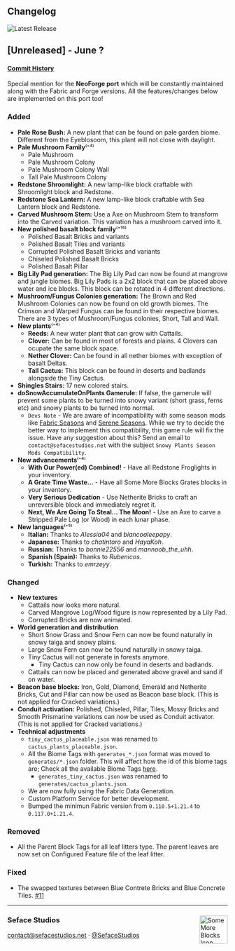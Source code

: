 ## Changelog
![Latest Release](https://img.shields.io/github/v/release/seface-studios/some-more-blocks?logo=github&logoColor=959da5&labelColor=353c43&color=0091c2&Current&label=Latest%20Release)

## [Unreleased] - June ?
#### [Commit History](https://github.com/SefaceStudios/some-more-blocks/compare/v1.0.0...v1.0.0)

Special mention for the **NeoForge port** which will be constantly maintained along with the Fabric and Forge versions. All the features/changes below are implemented on this port too!

### Added
- **Pale Rose Bush:** A new plant that can be found on pale garden biome. Different from the Eyeblosoom, this plant will not close with daylight.
- **Pale Mushroom Family**⁽⁺⁴⁾
  - Pale Mushroom
  - Pale Mushroom Colony
  - Pale Mushroom Colony Wall
  - Tall Pale Mushroom Colony
- **Redstone Shroomlight:** A new lamp-like block craftable with Shroomlight block and Redstone.
- **Redstone Sea Lantern:** A new lamp-like block craftable with Sea Lantern block and Redstone.
- **Carved Mushroom Stem:** Use a Axe on Mushroom Stem to transform into the Carved variation. This variation has a mushroom carved into it.
- **New polished basalt block family**⁽⁺¹⁶⁾
  - Polished Basalt Bricks and variants
  - Polished Basalt Tiles and variants
  - Corrupted Polished Basalt Bricks and variants
  - Chiseled Polished Basalt Bricks
  - Polished Basalt Pillar
- **Big Lily Pad generation:** The Big Lily Pad can now be found at mangrove and jungle biomes. Big Lily Pads is a 2x2 block that can be placed above water and ice blocks. This block can be rotated in 4 different directions.
- **Mushroom/Fungus Colonies generation:** The Brown and Red Mushroom Colonies can now be found on old growth biomes. The Crimson and Warped Fungus can be found in their respective biomes. There are 3 types of Mushroom/Fungus colonies, Short, Tall and Wall.
- **New plants**⁽⁺⁴⁾
  - **Reeds:** A new water plant that can grow with Cattails.
  - **Clover:** Can be found in most of forests and plains. 4 Clovers can ocupate the same block space.
  - **Nether Clover:** Can be found in all nether biomes with exception of basalt Deltas.
  - **Tall Cactus:** This block can be found in deserts and badlands alongside the Tiny Cactus.
- **Shingles Stairs:** 17 new colored stairs.
- **doSnowAccumulateOnPlants Gamerule:** If false, the gamerule will prevent some plants to be turned into snowy variant (short grass, ferns etc) and snowy plants to be turned into normal.
  - `Devs Note` - We are aware of incompatibility with some season mods like [Fabric Seasons](https://www.curseforge.com/minecraft/mc-mods/fabric-seasons) and [Serene Seasons](https://www.curseforge.com/minecraft/mc-mods/serene-seasons). While we try to decide the better way to implement this compatibility, this game rule will fix the issue. Have any suggestion about this? Send an email to `contact@sefacestudios.net` with the subject `Snowy Plants Season Mods Compatibility`.
- **New advancements**⁽⁺⁴⁾
  - **With Our Power(ed) Combined!** - Have all Redstone Froglights in your inventory.
  - **A Grate Time Waste...** - Have all Some More Blocks Grates blocks in your inventory.
  - **Very Serious Dedication** - Use Netherite Bricks to craft an unreversible block and immediately regret it.
  - **Next, We Are Going To Steal... The Moon!** - Use an Axe to carve a Stripped Pale Log (or Wood) in each lunar phase.
- **New languages**⁽⁺⁵⁾
  - **Italian:** Thanks to *Alessia04* and *biancoaleepapy*.
  - **Japanese:** Thanks to *chatintoro* and *HayaKoh*.
  - **Russian:** Thanks to *bonnie22556* and *mannoob_the_uhh*.
  - **Spanish (Spain):** Thanks to *Rubenicos*.
  - **Turkish:** Thanks to *emrzeyy*.

### Changed
- **New textures**
  - Cattails now looks more natural.
  - Carved Mangrove Log/Wood figure is now represented by a Lily Pad.
  - Corrupted Bricks are now animated.
- **World generation and distribution**
  - Short Snow Grass and Snow Fern can now be found naturally in snowy taiga and snowy plains.
  - Large Snow Fern can now be found naturally in snowy taiga.
  - Tiny Cactus will not generate in forests anymore.
    - Tiny Cactus can now only be found in deserts and badlands.
  - Cattails can now be placed and generated above gravel and sand if on water.
- **Beacon base blocks:** Iron, Gold, Diamond, Emerald and Netherite Bricks, Cut and Pillar can now be used as Beacon base block. (This is not applied for Cracked variations.)
- **Conduit activation:** Polished, Chiseled, Pillar, Tiles, Mossy Bricks and Smooth Prismarine variations can now be used as Conduit activator. (This is not applied for Cracked variations.)
- **Technical adjustments**
  - `tiny_cactus_placeable.json` was renamed to `cactus_plants_placeable.json`.
  - All the Biome Tags with `generates_*.json` format was moved to `generates/*.json` folder. This will affect how the id of this biome tags are; Check all the available Biome Tags [here](https://github.com/Seface-Studios/some-more-blocks/tree/1.21.4/common/src/main/generated/data/somemoreblocks/tags/worldgen/biome).
    - `generates_tiny_cactus.json` was renamed to `generates/cactus_plants.json`.
  - We are now fully using the Fabric Data Generation.
  - Custom Platform Service for better development.
  - Bumped the minimun Fabric version from `0.110.5+1.21.4` to `0.117.0+1.21.4`.

### Removed
- All the Parent Block Tags for all leaf litters type. The parent leaves are now set on Configured Feature file of the leaf litter.

### Fixed
- The swapped textures between Blue Contrete Bricks and Blue Concrete Tiles. [#11](https://github.com/Seface-Studios/some-more-blocks/issues/11)

---
<div>
  <img align="right" height="64" width="64" src="https://raw.githubusercontent.com/Seface-Blocks/some-more-blocks/main/.github/assets/animated_icon.gif" title="Some More Blocks Icon" />
  <h3>Seface Studios</h3>
  <p><a href="mailto:contact@sefacestudios.net">contact@sefacestudios.net</a> · <a title="X (FKA Twitter)" href="https://x.com/SefaceStudios">@SefaceStudios</a></p>
</div>
